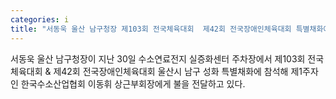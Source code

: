```yaml
---
categories: i
title: "서동욱 울산 남구청장 제103회 전국체육대회  제42회 전국장애인체육대회 특별채화에 참석"
---
```

서동욱 울산 남구청장이 지난 30일 수소연료전지 실증화센터 주차장에서 제103회 전국체육대회 & 제42회 전국장애인체육대회 울산시 남구 성화 특별채화에 참석해 제1주자인 한국수소산업협회 이동휘 상근부회장에게 불을 전달하고 있다.